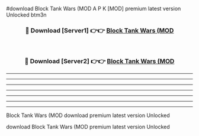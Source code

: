 #download Block Tank Wars (MOD A P K [MOD] premium latest version Unlocked btm3n 



<div align="center">
<h3>🔴 Download [Server1] 👉👉 <a href="https://apkdownload3.web.app/">Block Tank Wars (MOD</a></h3><br>

<h3>🔴 Download [Server2] 👉👉 <a href="https://apkdownload3.web.app/">Block Tank Wars (MOD</a></h3>
</div>





----------------------------------------------------------

----------------------------------------------------------

----------------------------------------------------------

----------------------------------------------------------

----------------------------------------------------------

----------------------------------------------------------

----------------------------------------------------------

Block Tank Wars (MOD download premium latest version Unlocked

download Block Tank Wars (MOD premium latest version Unlocked
